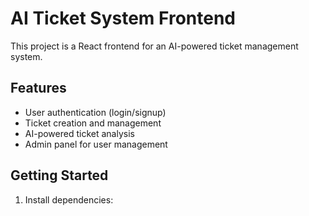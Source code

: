 # AI Ticket System Frontend

This project is a React frontend for an AI-powered ticket management system.

## Features

- User authentication (login/signup)
- Ticket creation and management
- AI-powered ticket analysis
- Admin panel for user management

## Getting Started

1. Install dependencies:
